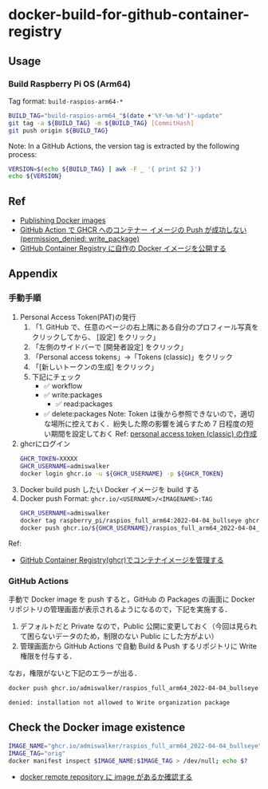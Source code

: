 # docker-build-for-github-container-registry

## Usage

### Build Raspberry Pi OS (Arm64)

Tag format: `build-raspios-arm64-*`

```bash
BUILD_TAG="build-raspios-arm64_"$(date +'%Y-%m-%d')"-update"
git tag -a ${BUILD_TAG} -m ${BUILD_TAG} [CommitHash]
git push origin ${BUILD_TAG}
```

Note: In a GitHub Actions, the version tag is extracted by the following process:
```bash
VERSION=$(echo ${BUILD_TAG} | awk -F _ '{ print $2 }')
echo ${VERSION}
```

## Ref

- [Publishing Docker images](https://docs.github.com/ja/actions/use-cases-and-examples/publishing-packages/publishing-docker-images#publishing-images-to-github-packages)
- [GitHub Action で GHCR へのコンテナー イメージの Push が成功しない (permission_denied: write_package)](https://blog.yukirii.dev/github-action-ghcr-push-error/)
- [GitHub Container Registry に自作の Docker イメージを公開する](https://zenn.dev/515hikaru/articles/migrate-to-ghcr)


## Appendix

### 手動手順

1. Personal Access Token(PAT)の発行
   1. 「1. GitHub で、任意のページの右上隅にある自分のプロフィール写真をクリックしてから、 [設定] をクリック」
   1. 「左側のサイドバーで [開発者設定] をクリック」
   1. 「Personal access tokens」→「Tokens (classic)」をクリック
   1. 「[新しいトークンの生成] をクリック」
   1. 下記にチェック
      - ✅ workflow
      - ✅ write:packages
        - ✅ read:packages
      - ✅ delete:packages
   Note: Token は後から参照できないので，適切な場所に控えておく．紛失した際の影響を減らすため 7 日程度の短い期間を設定しておく
   Ref: [personal access token (classic) の作成](https://docs.github.com/ja/authentication/keeping-your-account-and-data-secure/managing-your-personal-access-tokens#personal-access-token-classic-%E3%81%AE%E4%BD%9C%E6%88%90)
1. ghcrにログイン
   ```bash
   GHCR_TOKEN=XXXXX
   GHCR_USERNAME=admiswalker
   docker login ghcr.io -u ${GHCR_USERNAME} -p ${GHCR_TOKEN}
   ```
1. Docker build
   push したい Docker イメージを build する
1. Docker push
   Format: `ghcr.io/<USERNAME>/<IMAGENAME>:TAG`
   ```bash
   GHCR_USERNAME=admiswalker
   docker tag raspberry_pi/raspios_full_arm64:2022-04-04_bullseye ghcr.io/${GHCR_USERNAME}/raspios_full_arm64_2022-04-04_bullseye:2024-08-12-update
   docker push ghcr.io/${GHCR_USERNAME}/raspios_full_arm64_2022-04-04_bullseye:2024-08-12-update
   ```

Ref:
- [GitHub Container Registry(ghcr)でコンテナイメージを管理する](https://qiita.com/Jazuma/items/aca397e081a7825d0dec)


### GitHub Actions

手動で Docker image を push すると，GitHub の Packages の画面に Docker リポジトリの管理画面が表示されるようになるので，下記を実施する．
1. デフォルトだと Private なので，Public 公開に変更しておく（今回は見られて困らないデータのため，制限のない Public にした方がよい）
1. 管理画面から GitHub Actions で自動 Build & Push するリポジトリに Write 権限を付与する．

なお，権限がないと下記のエラーが出る．

```bash
docker push ghcr.io/admiswalker/raspios_full_arm64_2022-04-04_bullseye:2024-08-12-update-tmp
```
```bash
denied: installation not allowed to Write organization package
```

## Check the Docker image existence

```bash
IMAGE_NAME="ghcr.io/admiswalker/raspios_full_arm64_2022-04-04_bullseye"
IMAGE_TAG="orig"
docker manifest inspect $IMAGE_NAME:$IMAGE_TAG > /dev/null; echo $?
```

- [docker remote repository に image があるか確認する](https://sumito.jp/2023/02/02/docker-remote-repository-%E3%81%AB-image-%E3%81%8C%E3%81%82%E3%82%8B%E3%81%8B%E7%A2%BA%E8%AA%8D%E3%81%99%E3%82%8B/)
